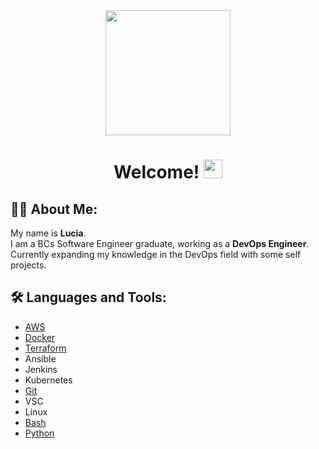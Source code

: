 <div id="header" align="center">
  <img src="https://media2.giphy.com/media/v1.Y2lkPTc5MGI3NjExY25ydmpyemVuaHoyb25oZDN0OG82eHlhdjdrMjJzN2JodDNrM3hxaSZlcD12MV9pbnRlcm5hbF9naWZfYnlfaWQmY3Q9cw/cGgMYuCm2O01eZzZkb/giphy.gif" width="200"/> <br/>
  <h1>
    Welcome! 
    <img src="https://media.giphy.com/media/hvRJCLFzcasrR4ia7z/giphy.gif" width="30px"/>
  </h1>
</div>

## :woman_technologist: About Me:
My name is **Lucia**. <br/>
I am a BCs Software Engineer graduate, working as a **DevOps Engineer**. <br/>
Currently expanding my knowledge in the DevOps field with some self projects. <br/>

## :hammer_and_wrench: Languages and Tools:
- [AWS](https://github.com/LuciaHeredia?tab=repositories&q=aws&type=&language=&sort=)
- [Docker](https://github.com/LuciaHeredia?tab=repositories&q=dockerfile&type=&language=&sort=)
- [Terraform](https://github.com/LuciaHeredia?tab=repositories&q=terraform&type=&language=&sort=)
- Ansible
- Jenkins
- Kubernetes
- [Git](https://github.com/LuciaHeredia?tab=repositories&q=git&type=&language=&sort=)
- VSC
- Linux
- [Bash](https://github.com/LuciaHeredia?tab=repositories&q=&type=&language=shell&sort=)
- [Python](https://github.com/LuciaHeredia?tab=repositories&q=&type=&language=python&sort=)

<!--
## :fire: My Stats:
[![](https://streak-stats.demolab.com/?user=LuciaHeredia&theme=dark)](https://git.io/streak-stats)

## Other Skills:
#### Native Mobile Apps:
- Android: [Java](https://github.com/LuciaHeredia?tab=repositories&q=&type=public&language=java&sort=)/[Kotlin](https://github.com/LuciaHeredia?tab=repositories&q=&type=public&language=kotlin&sort=)
- IOS: [Swift](https://github.com/LuciaHeredia?tab=repositories&q=&type=public&language=swift&sort=)
- Design patterns, Sensors, DB(Firebase, API, Shared preferences, SQLite, ROOM).

#### 2D/3D Game Development:
- Unity: [C#](https://github.com/LuciaHeredia?tab=repositories&q=unity&type=&language=&sort=)
-->
<!--
**LuciaHeredia/luciaheredia** is a ✨ _special_ ✨ repository because its `README.md` (this file) appears on your GitHub profile.

Here are some ideas to get you started:

- 🔭 I’m currently working on ...
- 🌱 I’m currently learning ...
- 👯 I’m looking to collaborate on ...
- 🤔 I’m looking for help with ...
- 💬 Ask me about ...
- 📫 How to reach me: ...
- 😄 Pronouns: ...
- ⚡ Fun fact: ...
-->
